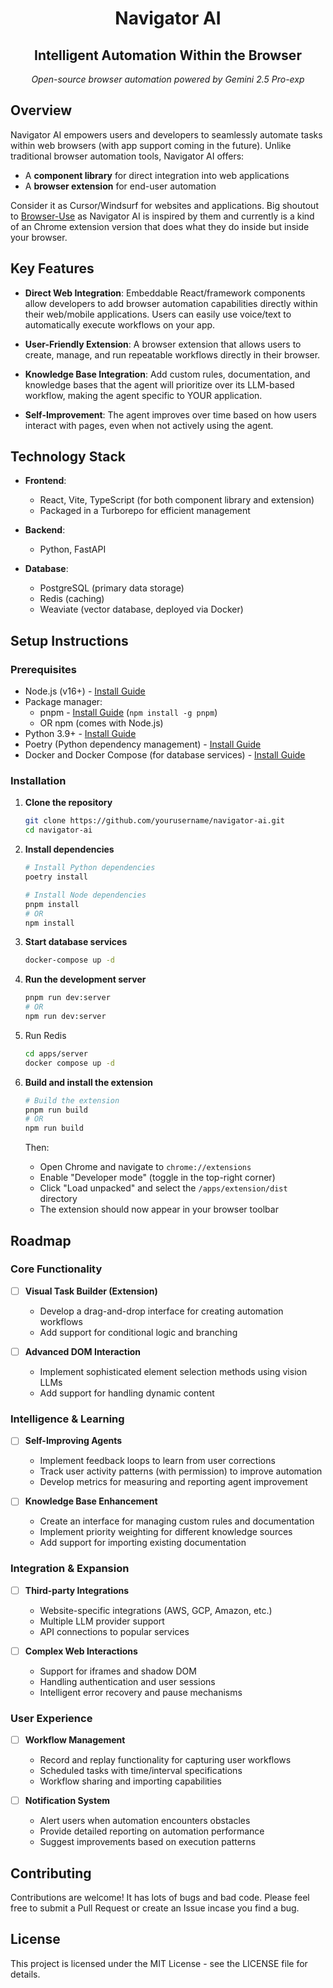 <div align="center">
  <h1> Navigator AI</h1>
  <h2>Intelligent Automation Within the Browser</h2>
  <p><em>Open-source browser automation powered by Gemini 2.5 Pro-exp</em></p>
</div>

## Overview

Navigator AI empowers users and developers to seamlessly automate tasks within web browsers (with app support coming in the future). Unlike traditional browser automation tools, Navigator AI offers:

- A **component library** for direct integration into web applications
- A **browser extension** for end-user automation

Consider it as Cursor/Windsurf for websites and applications. Big shoutout to [Browser-Use](https://github.com/browser-use/browser-use) as Navigator AI is inspired by them and currently is a kind of an Chrome extension version that does what they do inside but inside your browser.

## Key Features

- **Direct Web Integration**: Embeddable React/framework components allow developers to add browser automation capabilities directly within their web/mobile applications. Users can easily use voice/text to automatically execute workflows on your app.

- **User-Friendly Extension**: A browser extension that allows users to create, manage, and run repeatable workflows directly in their browser.

- **Knowledge Base Integration**: Add custom rules, documentation, and knowledge bases that the agent will prioritize over its LLM-based workflow, making the agent specific to YOUR application.

- **Self-Improvement**: The agent improves over time based on how users interact with pages, even when not actively using the agent.

## Technology Stack

- **Frontend**: 
  - React, Vite, TypeScript (for both component library and extension)
  - Packaged in a Turborepo for efficient management

- **Backend**: 
  - Python, FastAPI

- **Database**: 
  - PostgreSQL (primary data storage)
  - Redis (caching)
  - Weaviate (vector database, deployed via Docker)

## Setup Instructions

### Prerequisites

- Node.js (v16+) - [Install Guide](https://nodejs.org/en/download/)
- Package manager:
  - pnpm - [Install Guide](https://pnpm.io/installation) (`npm install -g pnpm`)
  - OR npm (comes with Node.js)
- Python 3.9+ - [Install Guide](https://www.python.org/downloads/)
- Poetry (Python dependency management) - [Install Guide](https://python-poetry.org/docs/#installation)
- Docker and Docker Compose (for database services) - [Install Guide](https://docs.docker.com/get-docker/)

### Installation

1. **Clone the repository**
   ```bash
   git clone https://github.com/yourusername/navigator-ai.git
   cd navigator-ai
   ```

2. **Install dependencies**
   ```bash
   # Install Python dependencies
   poetry install
   
   # Install Node dependencies
   pnpm install
   # OR
   npm install
   ```

3. **Start database services**
   ```bash
   docker-compose up -d
   ```

4. **Run the development server**
   ```bash
   pnpm run dev:server
   # OR
   npm run dev:server
   ```

5. Run Redis
     ```bash
     cd apps/server
     docker compose up -d
     ```

5. **Build and install the extension**
   ```bash
   # Build the extension
   pnpm run build
   # OR
   npm run build
   ```
   
   Then:
   - Open Chrome and navigate to `chrome://extensions`
   - Enable "Developer mode" (toggle in the top-right corner)
   - Click "Load unpacked" and select the `/apps/extension/dist` directory
   - The extension should now appear in your browser toolbar

## Roadmap

### Core Functionality
- [ ] **Visual Task Builder (Extension)**
  - Develop a drag-and-drop interface for creating automation workflows
  - Add support for conditional logic and branching

- [ ] **Advanced DOM Interaction**
  - Implement sophisticated element selection methods using vision LLMs
  - Add support for handling dynamic content

### Intelligence & Learning
- [ ] **Self-Improving Agents**
  - Implement feedback loops to learn from user corrections
  - Track user activity patterns (with permission) to improve automation
  - Develop metrics for measuring and reporting agent improvement

- [ ] **Knowledge Base Enhancement**
  - Create an interface for managing custom rules and documentation
  - Implement priority weighting for different knowledge sources
  - Add support for importing existing documentation

### Integration & Expansion
- [ ] **Third-party Integrations**
  - Website-specific integrations (AWS, GCP, Amazon, etc.)
  - Multiple LLM provider support
  - API connections to popular services

- [ ] **Complex Web Interactions**
  - Support for iframes and shadow DOM
  - Handling authentication and user sessions
  - Intelligent error recovery and pause mechanisms

### User Experience
- [ ] **Workflow Management**
  - Record and replay functionality for capturing user workflows
  - Scheduled tasks with time/interval specifications
  - Workflow sharing and importing capabilities

- [ ] **Notification System**
  - Alert users when automation encounters obstacles
  - Provide detailed reporting on automation performance
  - Suggest improvements based on execution patterns

## Contributing

Contributions are welcome! It has lots of bugs and bad code. Please feel free to submit a Pull Request or create an Issue incase you find a bug.

## License

This project is licensed under the MIT License - see the LICENSE file for details.
